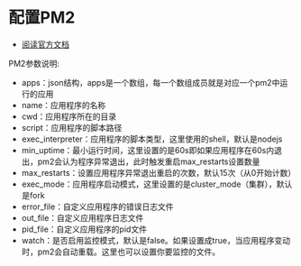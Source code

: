 # 配置PM2

- [阅读官方文档](https://github.com/Unitech/pm2)

PM2参数说明:

- apps：json结构，apps是一个数组，每一个数组成员就是对应一个pm2中运行的应用
- name：应用程序的名称
- cwd：应用程序所在的目录
- script：应用程序的脚本路径
- exec_interpreter：应用程序的脚本类型，这里使用的shell，默认是nodejs
- min_uptime：最小运行时间，这里设置的是60s即如果应用程序在60s内退出，pm2会认为程序异常退出，此时触发重启max_restarts设置数量
- max_restarts：设置应用程序异常退出重启的次数，默认15次（从0开始计数）
- exec_mode：应用程序启动模式，这里设置的是cluster_mode（集群），默认是fork
- error_file：自定义应用程序的错误日志文件
- out_file：自定义应用程序日志文件
- pid_file：自定义应用程序的pid文件
- watch：是否启用监控模式，默认是false。如果设置成true，当应用程序变动时，pm2会自动重载。这里也可以设置你要监控的文件。
